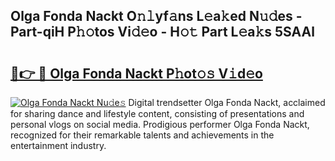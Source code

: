 ## Olga Fonda Nackt O𝚗𝚕yf𝚊ns L𝚎a𝚔ed N𝚞𝚍es - Part-qiH P𝚑𝚘tos Vi𝚍𝚎o - H𝚘𝚝 Part L𝚎a𝚔s 5SAAl

# <h2><a href="http://kfeb6y.oniu.top/?m=Olga+Fonda+Nackt">🔗👉 🔴 Olga Fonda Nackt P𝚑ot𝚘𝚜 V𝚒d𝚎o</a></h2>

[![Olga Fonda Nackt Nu𝚍e𝚜](https://i.imgur.com/0qMVB7G.gif)](http://kfeb6y.oniu.top/?m=Olga+Fonda+Nackt)
Digital trendsetter Olga Fonda Nackt, acclaimed for sharing dance and lifestyle content, consisting of presentations and personal vlogs on social media. Prodigious performer Olga Fonda Nackt, recognized for their remarkable talents and achievements in the entertainment industry.  
